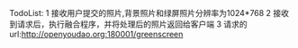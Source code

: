 TodoList:
1 接收用户提交的照片,背景照片和绿屏照片分辨率为1024*768
2 接收到请求后，执行融合程序，并将处理后的照片返回给客户端
3 请求的url:http://openyoudao.org:180001/greenscreen
